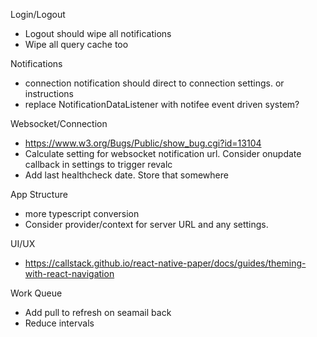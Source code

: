 Login/Logout
* Logout should wipe all notifications
* Wipe all query cache too

Notifications
* connection notification should direct to connection settings. or instructions
* replace NotificationDataListener with notifee event driven system?

Websocket/Connection
* https://www.w3.org/Bugs/Public/show_bug.cgi?id=13104
* Calculate setting for websocket notification url. Consider onupdate callback in settings to trigger revalc
* Add last healthcheck date. Store that somewhere

App Structure
* more typescript conversion
* Consider provider/context for server URL and any settings.

UI/UX
* https://callstack.github.io/react-native-paper/docs/guides/theming-with-react-navigation

Work Queue
* Add pull to refresh on seamail back
* Reduce intervals

